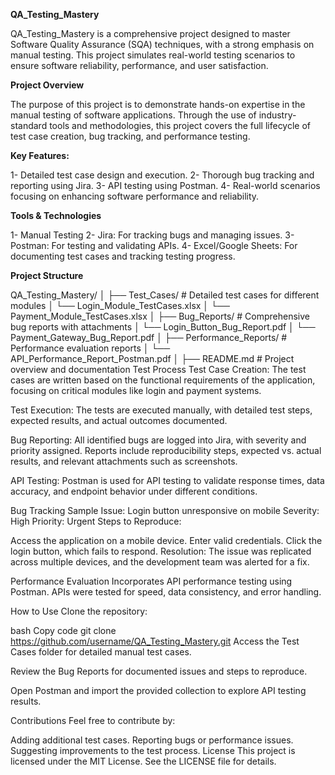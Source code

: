 **__QA_Testing_Mastery__**

QA_Testing_Mastery is a comprehensive project designed to master Software Quality Assurance (SQA) techniques, with a strong emphasis on manual testing. This project simulates real-world testing scenarios to ensure software reliability, performance, and user satisfaction.

**Project Overview**

The purpose of this project is to demonstrate hands-on expertise in the manual testing of software applications. Through the use of industry-standard tools and methodologies, this project covers the full lifecycle of test case creation, bug tracking, and performance testing.

**Key Features:**

1- Detailed test case design and execution.
2- Thorough bug tracking and reporting using Jira.
3- API testing using Postman.
4- Real-world scenarios focusing on enhancing software performance and reliability.

**Tools & Technologies**

1- Manual Testing
2- Jira: For tracking bugs and managing issues.
3- Postman: For testing and validating APIs.
4- Excel/Google Sheets: For documenting test cases and tracking testing progress.

**Project Structure**

QA_Testing_Mastery/
│
├── Test_Cases/                   # Detailed test cases for different modules
│   └── Login_Module_TestCases.xlsx
│   └── Payment_Module_TestCases.xlsx
│
├── Bug_Reports/                  # Comprehensive bug reports with attachments
│   └── Login_Button_Bug_Report.pdf
│   └── Payment_Gateway_Bug_Report.pdf
│
├── Performance_Reports/          # Performance evaluation reports
│   └── API_Performance_Report_Postman.pdf
│
├── README.md                     # Project overview and documentation
Test Process
Test Case Creation:
The test cases are written based on the functional requirements of the application, focusing on critical modules like login and payment systems.

Test Execution:
The tests are executed manually, with detailed test steps, expected results, and actual outcomes documented.

Bug Reporting:
All identified bugs are logged into Jira, with severity and priority assigned. Reports include reproducibility steps, expected vs. actual results, and relevant attachments such as screenshots.

API Testing:
Postman is used for API testing to validate response times, data accuracy, and endpoint behavior under different conditions.

Bug Tracking Sample
Issue: Login button unresponsive on mobile
Severity: High
Priority: Urgent
Steps to Reproduce:

Access the application on a mobile device.
Enter valid credentials.
Click the login button, which fails to respond.
Resolution: The issue was replicated across multiple devices, and the development team was alerted for a fix.

Performance Evaluation
Incorporates API performance testing using Postman. APIs were tested for speed, data consistency, and error handling.

How to Use
Clone the repository:

bash
Copy code
git clone https://github.com/username/QA_Testing_Mastery.git
Access the Test Cases folder for detailed manual test cases.

Review the Bug Reports for documented issues and steps to reproduce.

Open Postman and import the provided collection to explore API testing results.

Contributions
Feel free to contribute by:

Adding additional test cases.
Reporting bugs or performance issues.
Suggesting improvements to the test process.
License
This project is licensed under the MIT License. See the LICENSE file for details.
